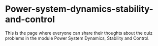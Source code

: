 # Power-system-dynamics-stability-and-control
This is the page where everyone can share their thoughts about the quiz problems in the module Power System Dynamics, Stability and Control.
